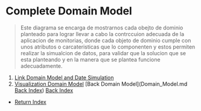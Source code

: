 # Complete Domain Model

> Este diagrama se encarga de mostrarnos cada obejto de dominio planteado para lograr llevar a cabo la contrccuion adecuada de la aplicacion de monitorias, donde cada objeto de dominio cumple con unos atributos o carcateristicas que lo componenten y estos permiten realizar la simualcion de datos, para validar que la solucion que se esta planteando y en la manera que se plantea funcione adecuadamente. 
1. [Link Domain Model and Date Simulation](https://drive.google.com/drive/folders/1AtQ4wvc0ye9rNJkRkemi3vZBcV-pzpuj?usp=sharing)
2. [Visualization Domain Model](modeloDominio.png)
   [Back Domain Model](Domain_Model.md [Back Index](README.md))
   [Back Index](README.md)
* [Return Index](README.md)








